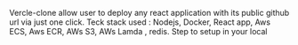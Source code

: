 Vercle-clone allow user to deploy any react application with its public github url via just one click.
Teck stack used : Nodejs, Docker, React app, Aws ECS, Aws ECR, AWs S3, AWs Lamda , redis.
Step to setup in your local
